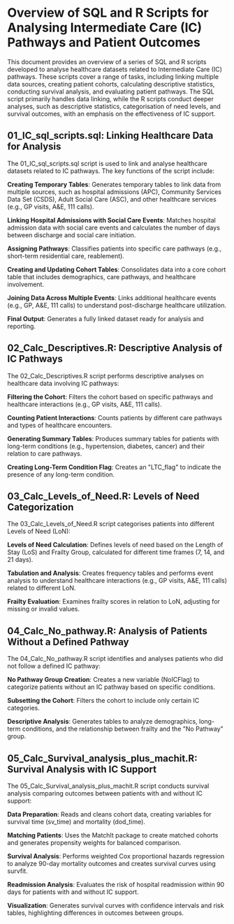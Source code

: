 
# Overview of SQL and R Scripts for Analysing Intermediate Care (IC) Pathways and Patient Outcomes
This document provides an overview of a series of SQL and R scripts developed to analyse healthcare datasets related to Intermediate Care (IC) pathways. These scripts cover a range of tasks, including linking multiple data sources, creating patient cohorts, calculating descriptive statistics, conducting survival analysis, and evaluating patient pathways. The SQL script primarily handles data linking, while the R scripts conduct deeper analyses, such as descriptive statistics, categorisation of need levels, and survival outcomes, with an emphasis on the effectiveness of IC support.

## 01_IC_sql_scripts.sql: Linking Healthcare Data for Analysis

The 01_IC_sql_scripts.sql script is used to link and analyse healthcare datasets related to IC pathways. The key functions of the script include:

**Creating Temporary Tables**: Generates temporary tables to link data from multiple sources, such as hospital admissions (APC), Community Services Data Set (CSDS), Adult Social Care (ASC), and other healthcare services (e.g., GP visits, A&E, 111 calls).

**Linking Hospital Admissions with Social Care Events**:
Matches hospital admission data with social care events and calculates the number of days between discharge and social care initiation.

**Assigning Pathways**: Classifies patients into specific care pathways (e.g., short-term residential care, reablement).

**Creating and Updating Cohort Tables**: Consolidates data into a core cohort table that includes demographics, care pathways, and healthcare involvement.

**Joining Data Across Multiple Events**: Links additional healthcare events (e.g., GP, A&E, 111 calls) to understand post-discharge healthcare utilization.

**Final Output**: Generates a fully linked dataset ready for analysis and reporting.

## 02_Calc_Descriptives.R: Descriptive Analysis of IC Pathways
The 02_Calc_Descriptives.R script performs descriptive analyses on healthcare data involving IC pathways:

**Filtering the Cohort**: Filters the cohort based on specific pathways and healthcare interactions (e.g., GP visits, A&E, 111 calls).

**Counting Patient Interactions**: Counts patients by different care pathways and types of healthcare encounters.

**Generating Summary Tables**: Produces summary tables for patients with long-term conditions (e.g., hypertension, diabetes, cancer) and their relation to care pathways.

**Creating Long-Term Condition Flag**: Creates an "LTC_flag" to indicate the presence of any long-term condition.

## 03_Calc_Levels_of_Need.R: Levels of Need Categorization
The 03_Calc_Levels_of_Need.R script categorises patients into different Levels of Need (LoN):

**Levels of Need Calculation**: Defines levels of need based on the Length of Stay (LoS) and Frailty Group, calculated for different time frames (7, 14, and 21 days).

**Tabulation and Analysis**: Creates frequency tables and performs event analysis to understand healthcare interactions (e.g., GP visits, A&E, 111 calls) related to different LoN.

**Frailty Evaluation**: Examines frailty scores in relation to LoN, adjusting for missing or invalid values.

## 04_Calc_No_pathway.R: Analysis of Patients Without a Defined Pathway
The 04_Calc_No_pathway.R script identifies and analyses patients who did not follow a defined IC pathway:

**No Pathway Group Creation**: Creates a new variable (NoICFlag) to categorize patients without an IC pathway based on specific conditions.

**Subsetting the Cohort**: Filters the cohort to include only certain IC categories.

**Descriptive Analysis**: Generates tables to analyze demographics, long-term conditions, and the relationship between frailty and the "No Pathway" group.

## 05_Calc_Survival_analysis_plus_machit.R: Survival Analysis with IC Support
The 05_Calc_Survival_analysis_plus_machit.R script conducts survival analysis comparing outcomes between patients with and without IC support:

**Data Preparation**: Reads and cleans cohort data, creating variables for survival time (sv_time) and mortality (dod_time).

**Matching Patients**: Uses the MatchIt package to create matched cohorts and generates propensity weights for balanced comparison.

**Survival Analysis**: Performs weighted Cox proportional hazards regression to analyze 90-day mortality outcomes and creates survival curves using survfit.

**Readmission Analysis**: Evaluates the risk of hospital readmission within 90 days for patients with and without IC support.

**Visualization**: Generates survival curves with confidence intervals and risk tables, highlighting differences in outcomes between groups.


